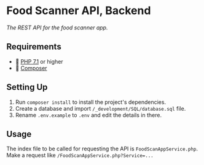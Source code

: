# Food Scanner API, Backend

*The REST API for the food scanner app.*


## Requirements

* 🐘 [PHP 7.1](http://php.net/releases/7_1_0.php) or higher
* 🎹 [Composer](https://getcomposer.org)


## Setting Up

1. Run `composer install` to install the project's dependencies.
2. Create a database and import `/_development/SQL/database.sql` file.
3. Rename `.env.example` to `.env` and edit the details in there.


## Usage

The index file to be called for requesting the API is `FoodScanAppService.php`. Make a request like `/FoodScanAppService.php?Service=...`

